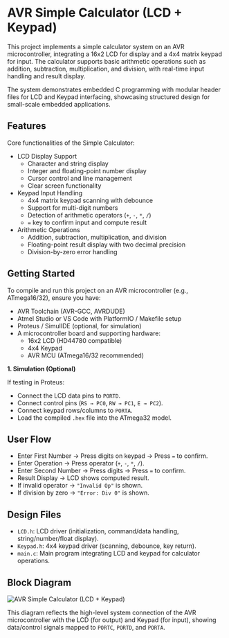
# AVR Simple Calculator (LCD + Keypad)

This project implements a simple calculator system on an AVR microcontroller, integrating a 16x2 LCD for display and a 4x4 matrix keypad for input. The calculator supports basic arithmetic operations such as addition, subtraction, multiplication, and division, with real-time input handling and result display.

The system demonstrates embedded C programming with modular header files for LCD and Keypad interfacing, showcasing structured design for small-scale embedded applications.

## Features

Core functionalities of the Simple Calculator:
- LCD Display Support
  - Character and string display
  - Integer and floating-point number display
  - Cursor control and line management
  - Clear screen functionality
- Keypad Input Handling
  - 4x4 matrix keypad scanning with debounce
  - Support for multi-digit numbers
  - Detection of arithmetic operators (`+`, `-`, `*`, `/`)
  - `=` key to confirm input and compute result
- Arithmetic Operations
  - Addition, subtraction, multiplication, and division
  - Floating-point result display with two decimal precision
  - Division-by-zero error handling


## Getting Started

To compile and run this project on an AVR microcontroller (e.g., ATmega16/32), ensure you have:
  - AVR Toolchain (AVR-GCC, AVRDUDE)
  - Atmel Studio or VS Code with PlatformIO / Makefile setup
  - Proteus / SimulIDE (optional, for simulation)
  - A microcontroller board and supporting hardware:
    - 16x2 LCD (HD44780 compatible)
    - 4x4 Keypad
    - AVR MCU (ATmega16/32 recommended)

**1. Simulation (Optional)**

If testing in Proteus:
  - Connect the LCD data pins to `PORTD`.
  - Connect control pins (`RS → PC0`, `RW → PC1`, `E → PC2`).
  - Connect keypad rows/columns to `PORTA`.
  - Load the compiled `.hex` file into the ATmega32 model.

## User Flow

- Enter First Number → Press digits on keypad → Press `=` to confirm.
- Enter Operation → Press operator (`+`, `-`, `*`, `/`).
- Enter Second Number → Press digits → Press `=` to confirm.
- Result Display → LCD shows computed result.
- If invalid operator → `"Invalid Op"` is shown.
- If division by zero → `"Error: Div 0"` is shown.

## Design Files

- `LCD.h`: LCD driver (initialization, command/data handling, string/number/float display).
- `Keypad.h`: 4x4 keypad driver (scanning, debounce, key return).
- `main.c`: Main program integrating LCD and keypad for calculator operations.

## Block Diagram

![AVR Simple Calculator (LCD + Keypad)]([https://github.com/Ziad-Mohamed14/Simple-Calculator-using-ATMEGA32A-Microcontroller/blob/main/Simple_Calculator.PDF])

This diagram reflects the high-level system connection of the AVR microcontroller with the LCD (for output) and Keypad (for input), showing data/control signals mapped to `PORTC`, `PORTD`, and `PORTA`.


